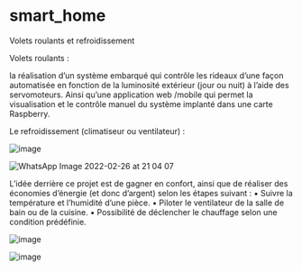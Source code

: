 # smart_home
Volets roulants et  refroidissement

Volets roulants :

la réalisation d’un système embarqué qui contrôle les 
rideaux d’une façon automatisée en fonction de la luminosité extérieur 
(jour ou nuit) à l’aide des servomoteurs. Ainsi qu’une application web 
/mobile qui permet la visualisation et le contrôle manuel du système 
implanté dans une carte Raspberry.

Le refroidissement (climatiseur ou ventilateur) : 

![image](https://user-images.githubusercontent.com/81538798/155858437-f6889bbb-d6ff-4213-bc1b-1eaebe2d3d43.png)



![WhatsApp Image 2022-02-26 at 21 04 07](https://user-images.githubusercontent.com/81538798/155858278-09c99dc3-a7e5-42e3-b3fd-0701a0298858.jpeg)



L’idée derrière ce projet 
est de gagner en confort, ainsi que de réaliser des économies d’énergie (et 
donc d’argent) selon les étapes suivant :
▪ Suivre la température et l’humidité d’une pièce.
▪ Piloter le ventilateur de la salle de bain ou de la cuisine.
▪ Possibilité de déclencher le chauffage selon une condition prédéfinie.

![image](https://user-images.githubusercontent.com/81538798/155858451-2ca7271c-c9ad-40f9-b6fd-7ae69130a3b9.png)

![image](https://user-images.githubusercontent.com/81538798/155858414-8df102fd-82ac-46d0-b4d8-13388d36ad7f.png)
